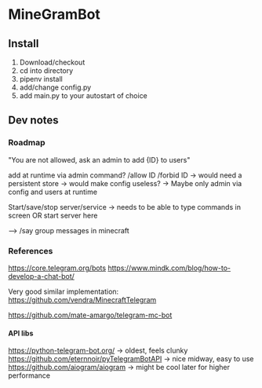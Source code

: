 # MineGramBot

## Install
1. Download/checkout
2. cd into directory
3. pipenv install
4. add/change config.py
5. add main.py to your autostart of choice



## Dev notes

### Roadmap
"You are not allowed, ask an admin to add {ID} to users"

add at runtime via admin command? 
/allow ID    /forbid ID
-> would need a persistent store 
-> would make config useless? 
-> Maybe only admin via config and users at runtime


Start/save/stop server/service
-> needs to be able to type commands in screen OR start server here

--> /say group messages in minecraft 




### References
https://core.telegram.org/bots
https://www.mindk.com/blog/how-to-develop-a-chat-bot/

Very good similar implementation: 
https://github.com/vendra/MinecraftTelegram

https://github.com/mate-amargo/telegram-mc-bot

#### API libs
https://python-telegram-bot.org/ -> oldest, feels clunky
https://github.com/eternnoir/pyTelegramBotAPI -> nice midway, easy to use
https://github.com/aiogram/aiogram -> might be cool later for higher performance





